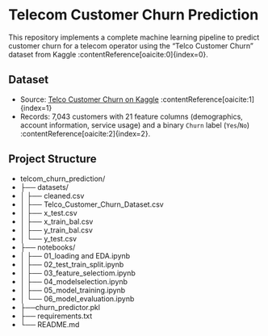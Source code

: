 # Telecom Customer Churn Prediction

This repository implements a complete machine learning pipeline to predict customer churn for a telecom operator using the “Telco Customer Churn” dataset from Kaggle :contentReference[oaicite:0]{index=0}.

## Dataset  
- Source: [Telco Customer Churn on Kaggle](https://www.kaggle.com/datasets/blastchar/telco-customer-churn) :contentReference[oaicite:1]{index=1}  
- Records: 7,043 customers with 21 feature columns (demographics, account information, service usage) and a binary `Churn` label (`Yes`/`No`) :contentReference[oaicite:2]{index=2}.  

## Project Structure  
- telcom_churn_prediction/
- ├── datasets/
- │ ├── cleaned.csv
- │ ├── Telco_Customer_Churn_Dataset.csv
- │ ├── x_test.csv
- │ ├── x_train_bal.csv
- │ ├── y_train_bal.csv 
- │ └── y_test.csv
- ├── notebooks/
- │ ├── 01_loading and EDA.ipynb
- │ ├── 02_test_train_split.ipynb
- │ ├── 03_feature_selectiom.ipynb
- │ ├── 04_modelselection.ipynb
- │ ├── 05_model_training.ipynb
- │ └── 06_model_evaluation.ipynb
- ├──churn_predictor.pkl
- ├── requirements.txt
- └── README.md
